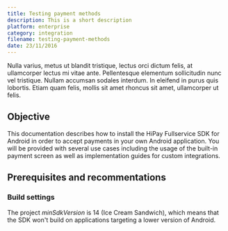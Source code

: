 ```yaml
---
title: Testing payment methods
description: This is a short description  
platform: enterprise
category: integration
filename: testing-payment-methods
date: 23/11/2016
---
```


Nulla varius, metus ut blandit tristique, lectus orci dictum felis, at ullamcorper lectus mi vitae ante. Pellentesque elementum sollicitudin nunc vel tristique. Nullam accumsan sodales interdum. In eleifend in purus quis lobortis. Etiam quam felis, mollis sit amet rhoncus sit amet, ullamcorper ut felis.

## Objective
This documentation describes how to install the HiPay Fullservice SDK for Android in order to accept payments in your own Android application. You will be provided with several use cases including the usage of the built-in payment screen as well as implementation guides for custom integrations.

## Prerequisites and recommentations

### Build settings

The project *minSdkVersion* is 14 (Ice Cream Sandwich), which means that the SDK won't build on applications targeting a lower version of Android.
